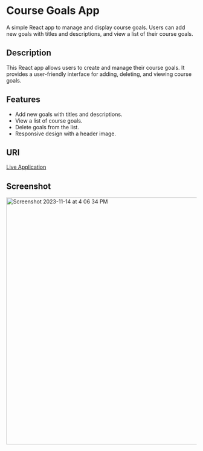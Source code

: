 # Course Goals App

A simple React app to manage and display course goals. Users can add new goals with titles and descriptions, and view a list of their course goals.


## Description

This React app allows users to create and manage their course goals. It provides a user-friendly interface for adding, deleting, and viewing course goals.

## Features

- Add new goals with titles and descriptions.
- View a list of course goals.
- Delete goals from the list.
- Responsive design with a header image.

## URl
[Live Application](https://ts-goal-tracker.netlify.app/)

## Screenshot
<img width="651" alt="Screenshot 2023-11-14 at 4 06 34 PM" src="https://github.com/JuanMartinez503/ts-goal-tracker/assets/116415860/398dd35d-074f-4f4d-9995-2480f0d8bbf4">
